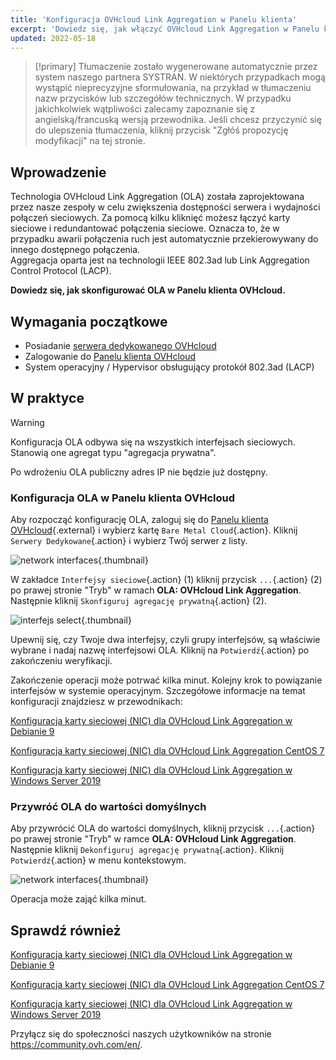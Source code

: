 ```yaml
---
title: 'Konfiguracja OVHcloud Link Aggregation w Panelu klienta'
excerpt: 'Dowiedz się, jak włączyć OVHcloud Link Aggregation w Panelu klienta'
updated: 2022-05-18
---
```


> [!primary]
> Tłumaczenie zostało wygenerowane automatycznie przez system naszego partnera SYSTRAN. W niektórych przypadkach mogą wystąpić nieprecyzyjne sformułowania, na przykład w tłumaczeniu nazw przycisków lub szczegółów technicznych. W przypadku jakichkolwiek wątpliwości zalecamy zapoznanie się z angielską/francuską wersją przewodnika. Jeśli chcesz przyczynić się do ulepszenia tłumaczenia, kliknij przycisk "Zgłóś propozycję modyfikacji" na tej stronie.
> 

## Wprowadzenie

Technologia OVHcloud Link Aggregation (OLA) została zaprojektowana przez nasze zespoły w celu zwiększenia dostępności serwera i wydajności połączeń sieciowych. Za pomocą kilku kliknięć możesz łączyć karty sieciowe i redundantować połączenia sieciowe. Oznacza to, że w przypadku awarii połączenia ruch jest automatycznie przekierowywany do innego dostępnego połączenia.<br>
Aggregacja oparta jest na technologii IEEE 802.3ad lub Link Aggregation Control Protocol (LACP).

**Dowiedz się, jak skonfigurować OLA w Panelu klienta OVHcloud.**

## Wymagania początkowe

- Posiadanie [serwera dedykowanego OVHcloud](https://www.ovhcloud.com/pl/bare-metal/)
- Zalogowanie do [Panelu klienta OVHcloud](https://www.ovh.com/auth/?action=gotomanager&from=https://www.ovh.pl/&ovhSubsidiary=pl)
- System operacyjny / Hypervisor obsługujący protokół 802.3ad (LACP)

## W praktyce

> [!warning]
>
> Konfiguracja OLA odbywa się na wszystkich interfejsach sieciowych. Stanowią one agregat typu "agregacja prywatna".
>
> Po wdrożeniu OLA publiczny adres IP nie będzie już dostępny.
>

### Konfiguracja OLA w Panelu klienta OVHcloud

Aby rozpocząć konfigurację OLA, zaloguj się do [Panelu klienta OVHcloud](https://www.ovh.com/auth/?action=gotomanager&from=https://www.ovh.pl/&ovhSubsidiary=pl){.external} i wybierz kartę `Bare Metal Cloud`{.action}. Kliknij `Serwery Dedykowane`{.action} i wybierz Twój serwer z listy.

![network interfaces](images/network_interfaces2022.png){.thumbnail}

W zakładce `Interfejsy sieciowe`{.action} (1) kliknij przycisk `...`{.action} (2) po prawej stronie "Tryb" w ramach **OLA: OVHcloud Link Aggregation**. Następnie kliknij `Skonfiguruj agregację prywatną`{.action} (2).

![interfejs select](images/interface_select2021.png){.thumbnail}

Upewnij się, czy Twoje dwa interfejsy, czyli grupy interfejsów, są właściwie wybrane i nadaj nazwę interfejsowi OLA. Kliknij na `Potwierdź`{.action} po zakończeniu weryfikacji.

Zakończenie operacji może potrwać kilka minut. Kolejny krok to powiązanie interfejsów w systemie operacyjnym. Szczegółowe informacje na temat konfiguracji znajdziesz w przewodnikach:

[Konfiguracja karty sieciowej (NIC) dla OVHcloud Link Aggregation w Debianie 9](/pages/bare_metal_cloud/dedicated_servers/ola-enable-debian9)

[Konfiguracja karty sieciowej (NIC) dla OVHcloud Link Aggregation CentOS 7](/pages/bare_metal_cloud/dedicated_servers/ola-enable-centos7)

[Konfiguracja karty sieciowej (NIC) dla OVHcloud Link Aggregation w Windows Server 2019](/pages/bare_metal_cloud/dedicated_servers/ola-enable-w2k19)

### Przywróć OLA do wartości domyślnych

Aby przywrócić OLA do wartości domyślnych, kliknij przycisk `...`{.action} po prawej stronie "Tryb" w ramce **OLA: OVHcloud Link Aggregation**. Następnie kliknij `Dekonfiguruj agregację prywatną`{.action}. Kliknij `Potwierdź`{.action} w menu kontekstowym.

![network interfaces](images/default_settings2021.png){.thumbnail}

Operacja może zająć kilka minut.

## Sprawdź również

[Konfiguracja karty sieciowej (NIC) dla OVHcloud Link Aggregation w Debianie 9](/pages/bare_metal_cloud/dedicated_servers/ola-enable-debian9)

[Konfiguracja karty sieciowej (NIC) dla OVHcloud Link Aggregation CentOS 7](/pages/bare_metal_cloud/dedicated_servers/ola-enable-centos7)

[Konfiguracja karty sieciowej (NIC) dla OVHcloud Link Aggregation w Windows Server 2019](/pages/bare_metal_cloud/dedicated_servers/ola-enable-w2k19)

Przyłącz się do społeczności naszych użytkowników na stronie <https://community.ovh.com/en/>.
